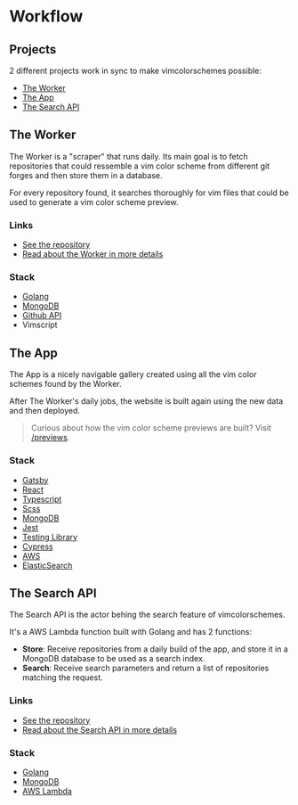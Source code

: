 # Workflow

## Projects

2 different projects work in sync to make vimcolorschemes possible:

- [The Worker](#the-worker)
- [The App](#the-app)
- [The Search API](#the-search-api)

## The Worker

The Worker is a "scraper" that runs daily. Its main goal is to fetch
repositories that could ressemble a vim color scheme from different git forges
and then store them in a database.

For every repository found, it searches thoroughly for vim files that could be
used to generate a vim color scheme preview.

### Links

- [See the repository](https://github.com/vimcolorschemes/worker)
- [Read about the Worker in more details](/worker)

### Stack

- [Golang](https://golang.org/)
- [MongoDB](https://www.mongodb.com/)
- [Github API](https://docs.github.com/en/rest)
- Vimscript

## The App

The App is a nicely navigable gallery created using all the vim color schemes found by the Worker.

After The Worker's daily jobs, the website is built again using the new data and then deployed.

> Curious about how the vim color scheme previews are built? Visit [/previews](/previews).

### Stack

- [Gatsby](https://gatsbyjs.com/)
- [React](https://reactjs.org/)
- [Typescript](https://www.typescriptlang.org/)
- [Scss](https://sass-lang.com/)
- [MongoDB](https://www.mongodb.com/)
- [Jest](https://jestjs.io/)
- [Testing Library](https://testing-library.com/)
- [Cypress](https://www.cypress.io/)
- [AWS](https://console.aws.amazon.com/)
- [ElasticSearch](https://elastic.co)

## The Search API

The Search API is the actor behing the search feature of vimcolorschemes.

It's a AWS Lambda function built with Golang and has 2 functions:

- **Store**: Receive repositories from a daily build of the app, and store it in a
  MongoDB database to be used as a search index.
- **Search**: Receive search parameters and return a list of repositories
  matching the request.

### Links

- [See the repository](https://github.com/vimcolorschemes/search)
- [Read about the Search API in more details](/search)

### Stack

- [Golang](https://golang.org/)
- [MongoDB](https://www.mongodb.com/)
- [AWS Lambda](https://aws.amazon.com/lambda/)

